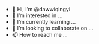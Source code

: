 - 👋 Hi, I’m @dawwiqingyi
- 👀 I’m interested in ...
- 🌱 I’m currently learning ...
- 💞️ I’m looking to collaborate on ...
- 📫 How to reach me ...

<!---
dawwiqingyi/dawwiqingyi is a ✨ special ✨ repository because its `README.md` (this file) appears on your GitHub profile.
You can click the Preview link to take a look at your changes.
--->
